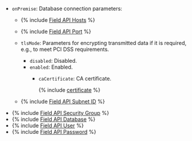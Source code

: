 * `onPremise`: Database connection parameters:
    * {% include [Field API Hosts](../../fields/common/api/hosts.md) %}
    * {% include [Field API Port](../../fields/common/api/port.md) %}
    * `tlsMode`: Parameters for encrypting transmitted data if it is required, e.g., to meet PCI DSS requirements.
        * `disabled`: Disabled.
        * `enabled`: Enabled.
            * `caCertificate`: CA certificate.

              {% include [certificate](../../../../_includes/data-transfer/fields/certificate-needed.md) %}

    * {% include [Field API Subnet ID](../../fields/common/api/subnet-id.md) %}
* {% include [Field API Security Group](../../fields/common/api/security-groups.md) %}
* {% include [Field API Database](../../fields/mysql/api/database-source.md) %}
* {% include [Field API User](../../fields/common/api/user.md) %}
* {% include [Field API Password](../../fields/common/api/password.md) %}

